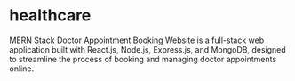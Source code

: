 # healthcare
MERN Stack Doctor Appointment Booking Website is a full-stack web application built with React.js, Node.js, Express.js, and MongoDB, designed to streamline the process of booking and managing doctor appointments online.
